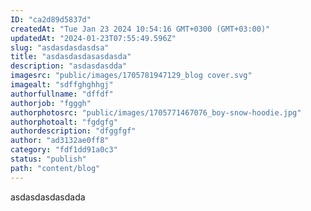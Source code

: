 ```yaml
---
ID: "ca2d89d5837d"
createdAt: "Tue Jan 23 2024 10:54:16 GMT+0300 (GMT+03:00)"
updatedAt: "2024-01-23T07:55:49.596Z"
slug: "asdasdasdasdsa"
title: "asdasdasdasasdasda"
description: "asdasdasdda"
imagesrc: "public/images/1705781947129_blog cover.svg"
imagealt: "sdffghghhgj"
authorfullname: "dffdf"
authorjob: "fgggh"
authorphotosrc: "public/images/1705771467076_boy-snow-hoodie.jpg"
authorphotoalt: "fgdgfg"
authordescription: "dfggfgf"
author: "ad3132ae0ff8"
category: "fdf1dd91a0c3"
status: "publish"
path: "content/blog"
---
```

asdasdasdasdada